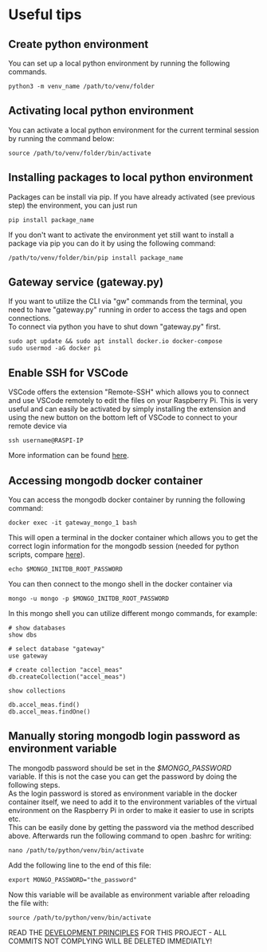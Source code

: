 # Useful tips
## Create python environment
You can set up a local python environment by running the following commands.
```{bash, eval=F}
python3 -m venv_name /path/to/venv/folder
```
  
## Activating local python environment
You can activate a local python environment for the current terminal session by running the command below:
```{bash}
source /path/to/venv/folder/bin/activate
```

## Installing packages to local python environment
Packages can be install via pip. If you have already activated (see previous step) the environment, you can just run
```{bash}
pip install package_name
```
If you don't want to activate the environment yet still want to install a package via pip you can do it by using the following command:
```{bash}
/path/to/venv/folder/bin/pip install package_name
```

## Gateway service (gateway.py)
If you want to utilize the CLI via "gw" commands from the terminal, you need to have "gateway.py" running in order to access the tags and open connections.  
To connect via python you have to shut down "gateway.py" first.
```{bash}
sudo apt update && sudo apt install docker.io docker-compose
sudo usermod -aG docker pi
```


## Enable SSH for VSCode
VSCode offers the extension "Remote-SSH" which allows you to connect and use VSCode remotely to edit the files on your Raspberry Pi. This is very useful and can easily be activated by simply installing the extension and using the new button on the bottom left of VSCode to connect to your remote device via
```
ssh username@RASPI-IP
```
More information can be found [here](https://code.visualstudio.com/docs/remote/ssh-tutorial).
## Accessing mongodb docker container
You can access the mongodb docker container by running the following command:
```{bash}
docker exec -it gateway_mongo_1 bash
```
This will open a terminal in the docker container which allows you to get the correct login information for the mongodb session (needed for python scripts, compare [here](./demo_mongodb_ref.md)).
```{bash}
echo $MONGO_INITDB_ROOT_PASSWORD
```
You can then connect to the mongo shell in the docker container via
```{bash}
mongo -u mongo -p $MONGO_INITDB_ROOT_PASSWORD
```
In this mongo shell you can utilize different mongo commands, for example:
```
# show databases
show dbs

# select database "gateway"
use gateway

# create collection "accel_meas"
db.createCollection("accel_meas")

show collections

db.accel_meas.find()
db.accel_meas.findOne()
```

## Manually storing mongodb login password as environment variable
The mongodb password should be set in the _$MONGO_PASSWORD_ variable. If this is not the case you can get the password by doing the following steps.  
As the login password is stored as environment variable in the docker container itself, we need to add it to the environment variables of the virtual environment on the Raspberry Pi in order to make it easier to use in scripts etc.  
This can be easily done by getting the password via the method described above. Afterwards run the following command to open .bashrc for writing:
```
nano /path/to/python/venv/bin/activate
```
Add the following line to the end of this file:
```
export MONGO_PASSWORD="the_password"
```
Now this variable will be available as environment variable after reloading the file with:
```
source /path/to/python/venv/bin/activate
```  
    
READ THE [DEVELOPMENT PRINCIPLES](../global_architecture/development_principles) FOR THIS PROJECT - ALL COMMITS NOT COMPLYING WILL BE DELETED IMMEDIATLY!
